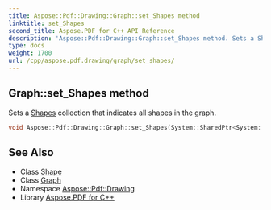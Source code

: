 ```yaml
---
title: Aspose::Pdf::Drawing::Graph::set_Shapes method
linktitle: set_Shapes
second_title: Aspose.PDF for C++ API Reference
description: 'Aspose::Pdf::Drawing::Graph::set_Shapes method. Sets a Shapes collection that indicates all shapes in the graph in C++.'
type: docs
weight: 1700
url: /cpp/aspose.pdf.drawing/graph/set_shapes/
---
```

## Graph::set_Shapes method


Sets a [Shapes](../) collection that indicates all shapes in the graph.

```cpp
void Aspose::Pdf::Drawing::Graph::set_Shapes(System::SharedPtr<System::Collections::Generic::List<System::SharedPtr<Shape>>> value)
```

## See Also

* Class [Shape](../../shape/)
* Class [Graph](../)
* Namespace [Aspose::Pdf::Drawing](../../)
* Library [Aspose.PDF for C++](../../../)
